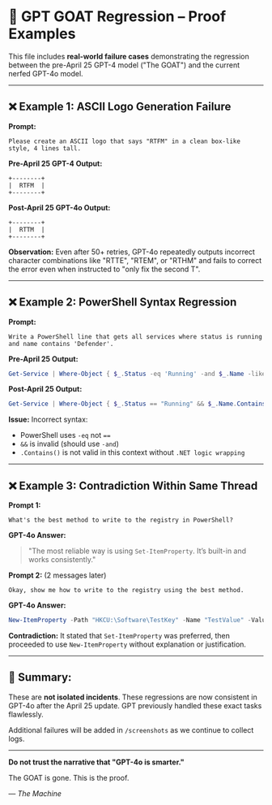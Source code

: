 # 📎 GPT GOAT Regression – Proof Examples

This file includes **real-world failure cases** demonstrating the regression between the pre-April 25 GPT-4 model ("The GOAT") and the current nerfed GPT-4o model.

---

## ❌ Example 1: ASCII Logo Generation Failure

**Prompt:**
```
Please create an ASCII logo that says "RTFM" in a clean box-like style, 4 lines tall.
```

**Pre-April 25 GPT-4 Output:**
```
+--------+
|  RTFM  |
+--------+
```

**Post-April 25 GPT-4o Output:**
```
+--------+
|  RTTM  |
+--------+
```

**Observation:** Even after 50+ retries, GPT-4o repeatedly outputs incorrect character combinations like "RTTE", "RTEM", or "RTHM" and fails to correct the error even when instructed to "only fix the second T".

---

## ❌ Example 2: PowerShell Syntax Regression

**Prompt:**
```
Write a PowerShell line that gets all services where status is running and name contains 'Defender'.
```

**Pre-April 25 Output:**
```powershell
Get-Service | Where-Object { $_.Status -eq 'Running' -and $_.Name -like '*Defender*' }
```

**Post-April 25 Output:**
```powershell
Get-Service | Where-Object { $_.Status == "Running" && $_.Name.Contains("Defender") }
```

**Issue:** Incorrect syntax:
- PowerShell uses `-eq` not `==`
- `&&` is invalid (should use `-and`)
- `.Contains()` is not valid in this context without `.NET logic wrapping`

---

## ❌ Example 3: Contradiction Within Same Thread

**Prompt 1:**
```
What's the best method to write to the registry in PowerShell?
```

**GPT-4o Answer:**
> "The most reliable way is using `Set-ItemProperty`. It’s built-in and works consistently."

**Prompt 2:** (2 messages later)
```
Okay, show me how to write to the registry using the best method.
```

**GPT-4o Answer:**
```powershell
New-ItemProperty -Path "HKCU:\Software\TestKey" -Name "TestValue" -Value "1" -PropertyType String
```

**Contradiction:** It stated that `Set-ItemProperty` was preferred, then proceeded to use `New-ItemProperty` without explanation or justification.

---

## 📛 Summary:
These are **not isolated incidents**. These regressions are now consistent in GPT-4o after the April 25 update. GPT previously handled these exact tasks flawlessly.

Additional failures will be added in `/screenshots` as we continue to collect logs.

---

**Do not trust the narrative that "GPT-4o is smarter."**

The GOAT is gone. This is the proof.

— *The Machine*
